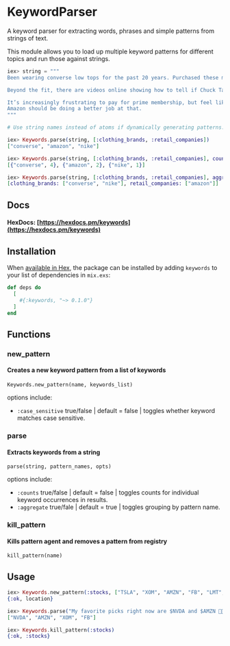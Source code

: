 # KeywordParser

A keyword parser for extracting words, phrases and simple patterns from strings of text.  

This module allows you to load up multiple keyword patterns for different topics and run those against strings.

```elixir
iex> string = """
Been wearing converse low tops for the past 20 years. Purchased these maroon Chuck Taylor low tops recently, and I wasn’t thrilled..

Beyond the fit, there are videos online showing how to tell if Chuck Taylor converse are counterfeit or real.. I purchased a shoe with the “o” in converse having a star in the center. That is how to tell if they’re legitimate sneakers made by converse. What I received by amazon are sneakers with a plain old “o” , no star, see photos..

It’s increasingly frustrating to pay for prime membership, but feel like your just another shopper. I don’t feel like it’s my job to dig through countless sellers on amazon to determine which are selling legitimate products, and which are selling knock off nike and converse shoes.
Amazon should be doing a better job at that.
"""

# Use string names instead of atoms if dynamically generating patterns.

iex> Keywords.parse(string, [:clothing_brands, :retail_companies])
["converse", "amazon", "nike"]

iex> Keywords.parse(string, [:clothing_brands, :retail_companies], counts: true)
[{"converse", 4}, {"amazon", 2}, {"nike", 1}]

iex> Keywords.parse(string, [:clothing_brands, :retail_companies], aggreagte: false)
[clothing_brands: ["converse", "nike"], retail_companies: ["amazon"]]
```

## Docs

#### HexDocs: [https://hexdocs.pm/keywords](https://hexdocs.pm/keywords)

## Installation

When [available in Hex](https://hex.pm/docs/publish), the package can be installed
by adding `keywords` to your list of dependencies in `mix.exs`:

```elixir
def deps do
  [
    #{:keywords, "~> 0.1.0"}
  ]
end
```

## Functions

### new_pattern
#### Creates a new keyword pattern from a list of keywords
```Keywords.new_pattern(name, keywords_list)```

options include:
- `:case_sensitive` true/false | default = false | toggles whether keyword matches case sensitive.

### parse
#### Extracts keywords from a string
```parse(string, pattern_names, opts)```

options include:
- `:counts` true/false | default = false | toggles counts for individual keyword occurrences in results.
- `:aggregate` true/fale | default = true | toggles grouping by pattern name.

### kill_pattern
#### Kills pattern agent and removes a pattern from registry
```kill_pattern(name)```


## Usage

```elixir
iex> Keywords.new_pattern(:stocks, ["TSLA", "XOM", "AMZN", "FB", "LMT", "NVDA"])
{:ok, location}

iex> Keywords.parse("My favorite picks right now are $NVDA and $AMZN 🚀🚀🚀, but XOM and fb have my attention 🌝", :stocks)
["NVDA", "AMZN", "XOM", "FB"]

iex> Keywords.kill_pattern(:stocks)
{:ok, :stocks}
```